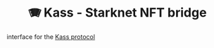 <div align="center">
  <h1 align="center">🪗 Kass - Starknet NFT bridge</h1>
</div>

interface for the [Kass protocol](https://github.com/ruleslabs/kass)
